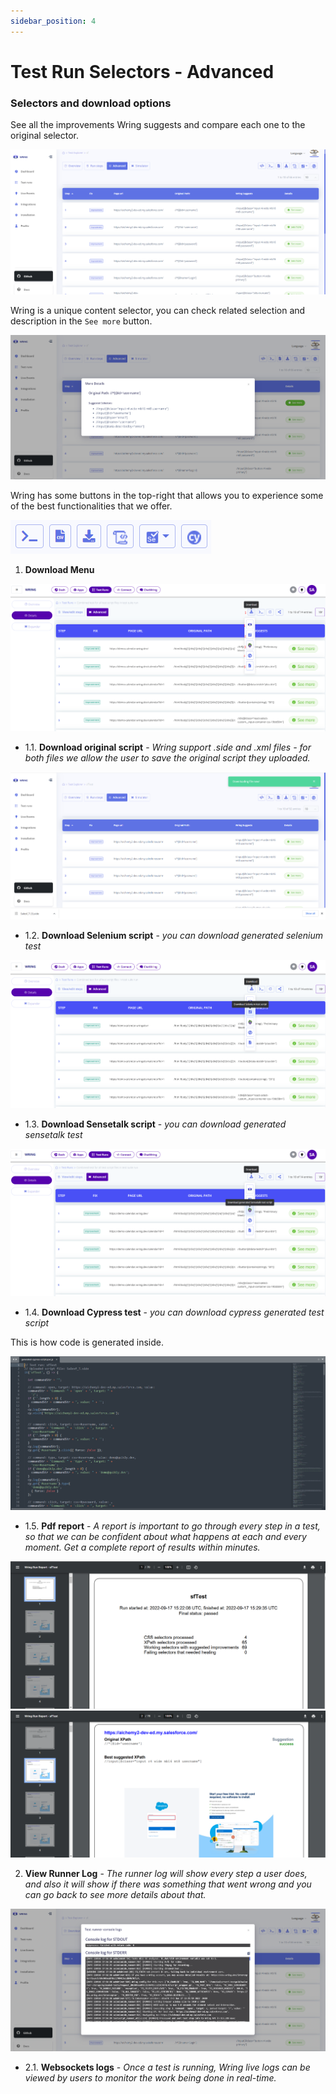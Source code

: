 ```yaml
---
sidebar_position: 4
---
```

# Test Run Selectors - Advanced

### Selectors and download options

See all the improvements Wring suggests and compare each one to the original selector.

![Advanced](/img/advancced.png)

Wring is a unique content selector, you can check related selection and description in the `See more` button.

![Installation Page](/img/suggest.png)

Wring has some buttons in the top-right that allows you to experience some of the best functionalities that we offer.

![Installation Page](/img/buttons.png)

1. **Download Menu**

![Installation Page](/img/downloadd.png)

- 1.1. **Download original script** - *Wring support .side and .xml files - for both files we allow the user to save the original script they uploaded.* 

![Installation Page](/img/original.png)

- 1.2. **Download Selenium script** - *you can download generated selenium test*

![Installation Page](/img/seleniumm.png)

- 1.3. **Download Sensetalk script** - *you can download generated sensetalk test*

![Installation Page](/img/sensetalk.png)

- 1.4. **Download Cypress test** - *you can download cypress generated test script*

This is how code is generated inside.

![Installation Page](/img/cypress.png)

- 1.5. **Pdf report** - *A report is important to go through every step in a test, so that we can be confident about what happens at each and every moment. Get a complete report of results within minutes.*

![Installation Page](/img/report.png)
![Installation Page](/img/report1.png)

2.  **View Runner Log** - *The runner log will show every step a user does, and also it will show if there was something that went wrong and you can go back to see more details about that.*

![Installation Page](/img/runnerlog.png)

  - 2.1. **Websockets logs** - *Once a test is running, Wring live logs can be viewed by users to monitor the work being done in real-time.*
